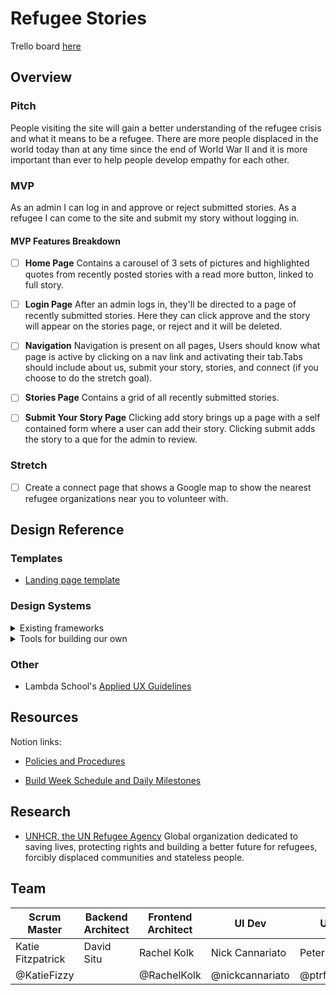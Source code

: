 # Refugee Stories

Trello board [here](https://trello.com/b/oefRAN7q/refugee-2)

## Overview

### Pitch

People visiting the site will gain a better understanding of the refugee crisis and what it means to be a refugee. There are more people displaced in the world today than at any time since the end of World War II and it is more important than ever to help people develop empathy for each other.

### MVP

As an admin I can log in and approve or reject submitted stories.
As a refugee I can come to the site and submit my story without logging in.

#### MVP Features Breakdown

* [ ] **Home Page** Contains a carousel of 3 sets of pictures and highlighted quotes from recently posted stories with a read more button, linked to full story.

* [ ] **Login Page** After an admin logs in, they'll be directed to a page of recently submitted stories. Here they can click approve and the story will appear on the stories page, or reject and it will be deleted.

* [ ] **Navigation** Navigation is present on all pages, Users should know what page is active by clicking on a nav link and activating their tab.Tabs should include about us, submit your story, stories, and connect (if you choose to do the stretch goal).

* [ ] **Stories Page** Contains a grid of all recently submitted stories.

* [ ] **Submit Your Story Page** Clicking add story brings up a page with a self contained form where a user can add their story. Clicking submit adds the story to a que for the admin to review.

### Stretch

* [ ] Create a connect page that shows a Google map to show the nearest refugee organizations near you to volunteer with.

## Design Reference

### Templates

* [Landing page template](https://demos.onepagelove.com/html/dazzle/#)

### Design Systems

<details>
  <summary>Existing frameworks</summary>

* [Material UI](https://material-ui.com/) for React, https://www.muicss.com/ for non-React
* [Semantic UI](https://semantic-ui.com/)

</details>

<details>
  <summary>Tools for building our own</summary>

* [Styled Components](https://www.styled-components.com/)
* [Emotion](https://emotion.sh/) and [Linaria](https://linaria.now.sh/) have nearly identical API to Styled Components, with different trade-offs
* [React Sketch.app](http://airbnb.io/react-sketchapp/) for keeping design in sync. Not sure how useful this would be, but it allows you to generate a rendering of your React Components in a Sketch document.
* [FontAwesome](https://fontawesome.com) for icons
* [Humaaans](https://www.humaaans.com/) if we want to add customizable illustrations

</details>

### Other

* Lambda School's [Applied UX Guidelines](https://github.com/LambdaSchool/applied-ux-guidelines)

## Resources

Notion links:

* [Policies and Procedures](https://www.notion.so/Policies-and-Procedures-19e679fc1a284b668d8132dd8d7228cd)

* [Build Week Schedule and Daily Milestones](https://www.notion.so/Build-week-Schedule-and-Daily-Milestones-7f0aca2ad598459fa4492fdac9881d5b)

## Research

* [UNHCR, the UN Refugee Agency](https://www.unhcr.org/) Global organization dedicated to saving lives, protecting rights and building a better future for refugees, forcibly displaced communities and stateless people.

## Team

| Scrum Master | Backend Architect | Frontend Architect | UI Dev | UI Dev |
|--------------|-------------------|--------------------|--------|--------|
| Katie Fitzpatrick | David Situ | Rachel Kolk | Nick Cannariato | Peter Murphy |
| @KatieFizzy |   | @RachelKolk | @nickcannariato | @ptrfrncsmrph |
